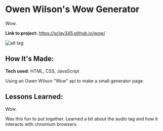 # Owen Wilson's Wow Generator
Wow.

**Link to project:** https://sclay345.github.io/wow/

![alt tag](https://media.vanityfair.com/photos/5e348a5a26aeb300090a8423/5:3/w_2000,h_1200,c_limit/owen-wilson-loki.jpg)

## How It's Made:

**Tech used:** HTML, CSS, JavaScript

Using an Owen Wilson "Wow" api to make a small generator page.


## Lessons Learned: 
Wow.

Was this fun to put together. Learned a bit about the audio tag and how it interacts with chromium browsers. 
